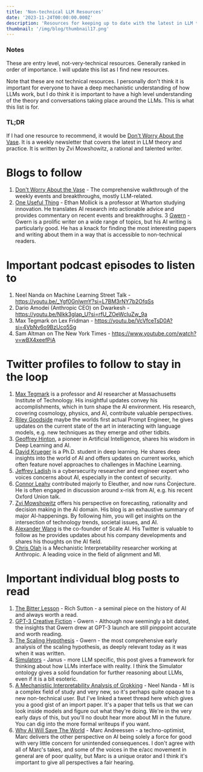 ```yaml
---
title: 'Non-technical LLM Resources'
date: '2023-11-24T00:00:00.000Z'
description: 'Resources for keeping up to date with the latest in LLM theory and practice that are not overly technical.'
thumbnail: '/img/blog/thumbnail17.png'
---
```


### Notes
These are entry level, not-very-technical resources. Generally ranked in order of importance. I will update this list as I find new resources.

Note that these are not technical resources. I personally don't think it is important for everyone to have a deep mechanistic understanding of how LLMs work, but I do think it is important to have a high level understanding of the theory and conversations taking place around the LLMs. This is what this list is for.

### TL;DR
If I had one resource to recommend, it would be [Don't Worry About the Vase](https://thezvi.substack.com/). It is a weekly newsletter that covers the latest in LLM theory and practice. It is written by Zvi Mowshowitz, a rational and talented writer. 

# Blogs to follow
1. [Don't Worry About the Vase](https://thezvi.substack.com/) - The comprehensive walkthrough of the weekly events and breakthroughs, mostly LLM-related.
2. [One Useful Thing](https://www.oneusefulthing.org/) - Ethan Mollick is a professor at Wharton studying innovation. He translates AI research into actionable advice and provides commentary on recent events and breakthroughs.
3 [Gwern](https://gwern.net/) - Gwern is a prolific writer on a wide range of topics, but his AI writing is particularly good. He has a knack for finding the most interesting papers and writing about them in a way that is accessible to non-technical readers.

# Important podcast episodes to listen to
1. Neel Nanda on Machine Learning Street Talk - https://youtu.be/_Ygf0GnlwmY?si=L7BM3rNY7b2OfqSs
2. Dario Amodei (Anthropic CEO) on Dwarkesh - https://youtu.be/Nlkk3glap_U?si=rfU_ZOeWcIuZw_9a
3. Max Tegmark on Lex Fridman - https://youtu.be/VcVfceTsD0A?si=4VbNv6o9BzUco5Sg
4. Sam Altman on The New York Times - https://www.youtube.com/watch?v=wBX4xeefPiA

# Twitter profiles to follow to stay in the loop
1. [Max Tegmark](https://twitter.com/tegmark) is a professor and AI researcher at Massachusetts Institute of Technology. His insightful updates convey his accomplishments, which in turn shape the AI environment. His research, covering cosmology, physics, and AI, contribute valuable perspectives.
2. [Riley Goodside](https://twitter.com/goodside) maybe the worlds first actual Prompt Engineer, he gives updates on the current state of the art in interacting with language models, e.g. new techniques as they emerge and other tidbits. 
3. [Geoffrey Hinton](https://twitter.com/geoffreyhinton), a pioneer in Artificial Intelligence, shares his wisdom in Deep Learning and AI.
4. [David Krueger](https://twitter.com/DavidSKrueger) is a Ph.D. student in deep learning. He shares  deep insights into the world of AI and offers updates on current works, which often feature novel approaches to challenges in Machine Learning.
5. [Jeffrey Ladish](https://twitter.com/JeffLadish) is a cybersecurity researcher and engineer expert who voices concerns about AI, especially in the context of security. 
6. [Connor Leahy](https://twitter.com/NPCollapse) contributed majorly to Eleuther, and now runs Conjecture. He is often engaged in discussion around x-risk from AI, e.g. his recent Oxford Union talk. 
7. [Zvi Mowshowitz](https://twitter.com/TheZvi) offers his perspective on forecasting, rationality and decision making in the AI domain. His blog is an exhaustive summary of major AI-happenings. By following him, you will get insights on the intersection of technology trends, societal issues, and AI.
8. [Alexander Wang](https://twitter.com/alexandr_wang) is the co-founder of Scale AI. His Twitter is valuable to follow as he provides updates about his company developments and shares his thoughts on the AI field.
9. [Chris Olah](https://twitter.com/ch402) is a Mechanistic Interpretability researcher working at Anthropic. A leading voice in the field of alignment and MI. 

# Important individual blog posts to read
1. [The Bitter Lesson](http://www.incompleteideas.net/IncIdeas/BitterLesson.html) - Rich Sutton - a seminal piece on the history of AI and always worth a read.
2. [GPT-3 Creative Fiction](https://gwern.net/gpt-3) - Gwern - Although now seemingly a bit dated, the insights that Gwern drew at GPT-3 launch are still pinppoint accurate and worth reading. 
3. [The Scaling Hypothesis](https://gwern.net/scaling-hypothesis) - Gwern - the most comprehensive early analysis of the scaling hypothesis, as deeply relevant today as it was when it was written.
3. [Simulators](https://www.alignmentforum.org/posts/vJFdjigzmcXMhNTsx/simulators) - Janus - more LLM specific, this post gives a framework for thinking about how LLMs interface with reality. I think the Simulator ontology gives a solid foundation for further reasoning about LLMs, even if it is a bit esoteric.
3. [A Mechanistiic Interpretability Analysis of Grokking](https://twitter.com/NeelNanda5/status/1559060507524403200) - Neel Nanda - MI is a complex field of study and very new, so it's perhaps quite opaque to a new non-technical user. But I've linked a tweet thread here which gives you a good gist of an import paper. It's a paper that tells us that we can look inside models and figure out what they're doing. We're in the very early days of this, but you'll no doubt hear more about MI in the future. You can dig into the more formal writeups if you want. 
5. [Why AI Will Save The World](https://pmarca.substack.com/p/why-ai-will-save-the-world) - Marc Andreessen - a techno-optimist, Marc delivers the other perspective on AI being solely a force for good with very little concern for unintended consequences. I don't agree with all of Marc's takes, and some of the voices in the e/acc movement in general are of poor quality, but Marc is a unique orator and I think it's important to give all perspectives a fair hearing.  
